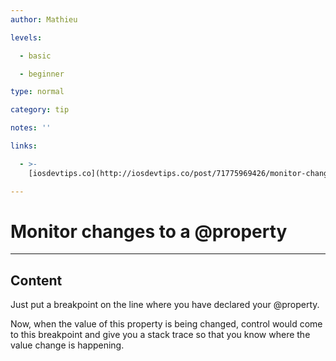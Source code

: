 ```yaml
---
author: Mathieu

levels:

  - basic

  - beginner

type: normal

category: tip

notes: ''

links:

  - >-
    [iosdevtips.co](http://iosdevtips.co/post/71775969426/monitor-changes-to-an-property-with-this-simple){website}

---
```


# Monitor changes to a @property

---

## Content

Just put a breakpoint on the line where you have declared your @property.

Now, when the value of this property is being changed, control would come to this breakpoint and give you a stack trace so that you know where the value change is happening.
